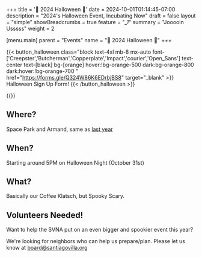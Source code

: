 +++
title = '🦇 2024 Halloween 👻'
date = 2024-10-01T01:14:45-07:00
description = "2024's Halloween Event, Incubating Now"
draft = false
layout = "simple"
showBreadcrumbs = true
feature = "*_1*"
summary = "Jooooin Usssss"
weight = 2

[menu.main]
    parent = "Events"
    name = "🦇 2024 Halloween 👻"
+++

{{< button_halloween class="block text-4xl mb-8 mx-auto font-['Creepster','Butcherman','Copperplate','Impact','courier','Open_Sans']  text-center text-[black] bg-[orange] hover:!bg-orange-500 dark:bg-orange-800 dark:hover:!bg-orange-700 " href="https://forms.gle/Q324W86K6EDrbjBS8" target="_blank" >}}
Halloween Sign Up Form!
{{< /button_halloween >}}

{{<gallery class="flex flex-row justify-evenly content-start">}}

## Where?

Space Park and Armand, same as [last year](/events/2023-halloween)

## When?

Starting around 5PM on Halloween Night (October 31st)

## What?

Basically our Coffee Klatsch, but Spooky Scary.

## Volunteers Needed!

Want to help the SVNA put on an even bigger and spookier event this year?

We're looking for neighbors who can help us prepare/plan. Please let us know at board@santiagovilla.org
